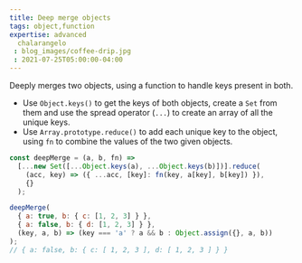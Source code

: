 ```yaml
---
title: Deep merge objects
tags: object,function
expertise: advanced
  chalarangelo
 : blog_images/coffee-drip.jpg
 : 2021-07-25T05:00:00-04:00
---
```


Deeply merges two objects, using a function to handle keys present in both.

- Use `Object.keys()` to get the keys of both objects, create a `Set` from them and use the spread operator (`...`) to create an array of all the unique keys.
- Use `Array.prototype.reduce()` to add each unique key to the object, using `fn` to combine the values of the two given objects.

```js
const deepMerge = (a, b, fn) =>
  [...new Set([...Object.keys(a), ...Object.keys(b)])].reduce(
    (acc, key) => ({ ...acc, [key]: fn(key, a[key], b[key]) }),
    {}
  );
```

```js
deepMerge(
  { a: true, b: { c: [1, 2, 3] } },
  { a: false, b: { d: [1, 2, 3] } },
  (key, a, b) => (key === 'a' ? a && b : Object.assign({}, a, b))
);
// { a: false, b: { c: [ 1, 2, 3 ], d: [ 1, 2, 3 ] } }
```
